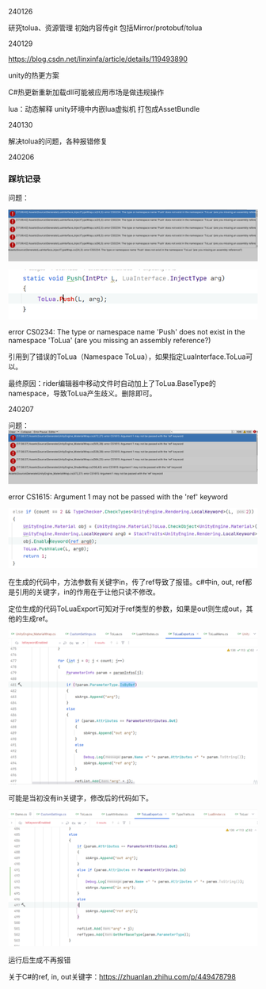 240126

研究tolua、资源管理
初始内容传git 包括Mirror/protobuf/tolua

240129

https://blog.csdn.net/linxinfa/article/details/119493890

unity的热更方案

C#热更新重新加载dll可能被应用市场是做违规操作

lua：动态解释 unity环境中内嵌lua虚拟机 打包成AssetBundle

240130

解决tolua的问题，各种报错修复

240206

### 踩坑记录

问题：

![image-20240206170736585](记录.assets/image-20240206170736585.png)

![image-20240206170753308](记录.assets/image-20240206170753308.png)

error CS0234: The type or namespace name 'Push' does not exist in the namespace 'ToLua' (are you missing an assembly reference?)

引用到了错误的ToLua（Namespace ToLua），如果指定LuaInterface.ToLua可以。

最终原因：rider编辑器中移动文件时自动加上了ToLua.BaseType的namespace，导致ToLua产生歧义。删除即可。

240207

问题：![image-20240206173855513](记录.assets/image-20240206173855513.png)

error CS1615: Argument 1 may not be passed with the 'ref' keyword

![image-20240207182907786](记录.assets/image-20240207182907786.png)

在生成的代码中，方法参数有关键字in，传了ref导致了报错。c#中in, out, ref都是引用的关键字，in的作用在于让他只读不修改。

定位生成的代码ToLuaExport可知对于ref类型的参数，如果是out则生成out，其他的生成ref。

![image-20240207184810223](记录.assets/image-20240207184810223.png)

可能是当初没有in关键字，修改后的代码如下。

![image-20240207185705559](记录.assets/image-20240207185705559.png)

运行后生成不再报错

关于C#的ref, in, out关键字：https://zhuanlan.zhihu.com/p/449478798

